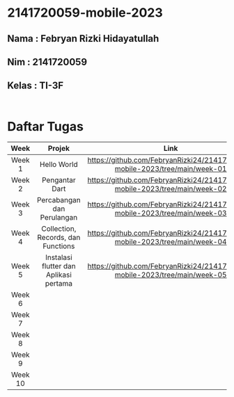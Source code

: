 # 2141720059-mobile-2023

## Nama : Febryan Rizki Hidayatullah
## Nim : 2141720059
## Kelas : TI-3F <br><br>

# Daftar Tugas
| Week | Projek | Link | 
| :----: | :--: | :--: |
| Week 1 | Hello World |https://github.com/FebryanRizki24/2141720059-mobile-2023/tree/main/week-01
| Week 2 | Pengantar Dart | https://github.com/FebryanRizki24/2141720059-mobile-2023/tree/main/week-02
| Week 3 | Percabangan dan Perulangan | https://github.com/FebryanRizki24/2141720059-mobile-2023/tree/main/week-03 
| Week 4 | Collection, Records, dan Functions | https://github.com/FebryanRizki24/2141720059-mobile-2023/tree/main/week-04
| Week 5 | Instalasi flutter dan Aplikasi pertama | https://github.com/FebryanRizki24/2141720059-mobile-2023/tree/main/week-05
| Week 6 |
| Week 7 |
| Week 8 |
| Week 9 |
| Week 10 | 
